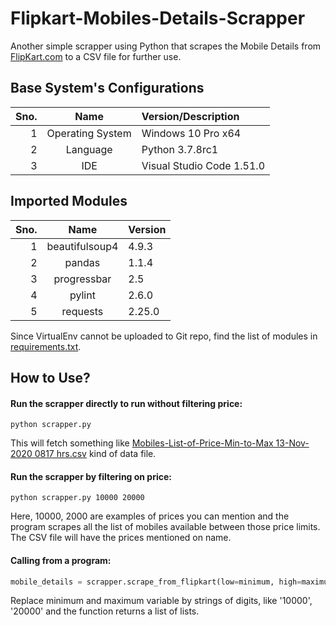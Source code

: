 # Flipkart-Mobiles-Details-Scrapper
Another simple scrapper using Python that scrapes the Mobile Details from [FlipKart.com](https://www.flipkart.com/mobiles/pr?sid=tyy%2C4io&otracker=categorytree&sort=price_asc) to a CSV file for further use.

## Base System's Configurations
Sno. | Name | Version/Description
----:|:----:|:-------------------
1 | Operating System | Windows 10 Pro x64
2 | Language | Python 3.7.8rc1
3 | IDE | Visual Studio Code 1.51.0

## Imported Modules
Sno. | Name | Version
----:|:----:|:-------------------
1 | beautifulsoup4 | 4.9.3
2 | pandas | 1.1.4
3 | progressbar | 2.5
4 | pylint | 2.6.0
5 | requests | 2.25.0

Since VirtualEnv cannot be uploaded to Git repo, find the list of modules in [requirements.txt](https://github.com/VagueCoder/Flipkart-Mobiles-Details-Scrapper/blob/master/requirements.txt).

## How to Use?
#### Run the scrapper directly to run without filtering price:
```
python scrapper.py
```
This will fetch something like [Mobiles-List-of-Price-Min-to-Max 13-Nov-2020 0817 hrs.csv](https://github.com/VagueCoder/Flipkart-Mobiles-Details-Scrapper/blob/master/Mobiles-List-of-Price-Min-to-Max%2013-Nov-2020%200817%20hrs.csv) kind of data file.

#### Run the scrapper by filtering on price:
```
python scrapper.py 10000 20000
```
Here, 10000, 2000 are examples of prices you can mention and the program scrapes all the list of mobiles available between those price limits. The CSV file will have the prices mentioned on name.

#### Calling from a program:
```python
mobile_details = scrapper.scrape_from_flipkart(low=minimum, high=maximum)
```
Replace minimum and maximum variable by strings of digits, like '10000', '20000' and the function returns a list of lists.
